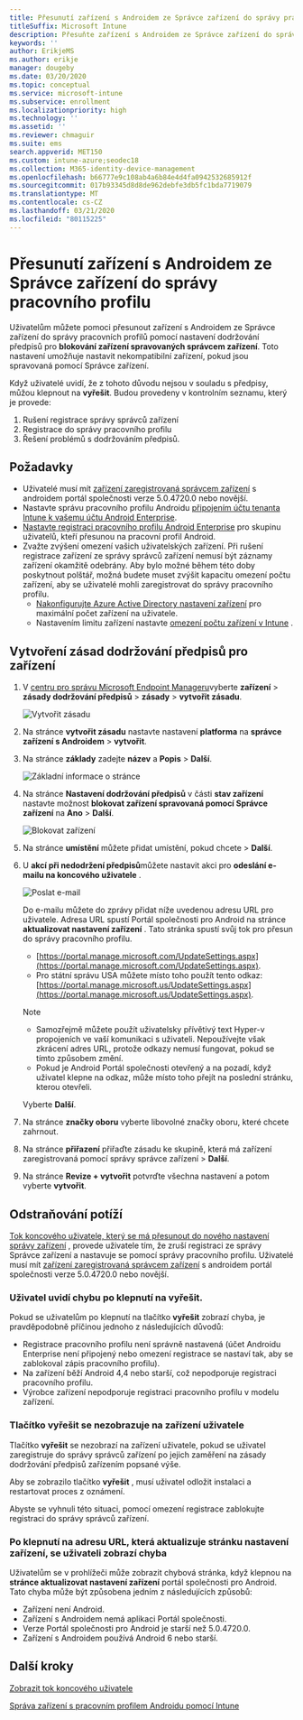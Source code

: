 ```yaml
---
title: Přesunutí zařízení s Androidem ze Správce zařízení do správy pracovního profilu
titleSuffix: Microsoft Intune
description: Přesuňte zařízení s Androidem ze Správce zařízení do správy pracovních profilů v Intune.
keywords: ''
author: ErikjeMS
ms.author: erikje
manager: dougeby
ms.date: 03/20/2020
ms.topic: conceptual
ms.service: microsoft-intune
ms.subservice: enrollment
ms.localizationpriority: high
ms.technology: ''
ms.assetid: ''
ms.reviewer: chmaguir
ms.suite: ems
search.appverid: MET150
ms.custom: intune-azure;seodec18
ms.collection: M365-identity-device-management
ms.openlocfilehash: b66777e9c108ab4a6b84e4d4fa0942532685912f
ms.sourcegitcommit: 017b93345d8d8de962debfe3db5fc1bda7719079
ms.translationtype: MT
ms.contentlocale: cs-CZ
ms.lasthandoff: 03/21/2020
ms.locfileid: "80115225"
---
```

# <a name="move-android-devices-from-device-administrator-to-work-profile-management"></a>Přesunutí zařízení s Androidem ze Správce zařízení do správy pracovního profilu

Uživatelům můžete pomoci přesunout zařízení s Androidem ze Správce zařízení do správy pracovních profilů pomocí nastavení dodržování předpisů pro **blokování zařízení spravovaných správcem zařízení**. Toto nastavení umožňuje nastavit nekompatibilní zařízení, pokud jsou spravovaná pomocí Správce zařízení. 

Když uživatelé uvidí, že z tohoto důvodu nejsou v souladu s předpisy, můžou klepnout na **vyřešit**. Budou provedeny v kontrolním seznamu, který je provede:
1. Rušení registrace správy správců zařízení
2. Registrace do správy pracovního profilu
3. Řešení problémů s dodržováním předpisů. 

## <a name="prerequisites"></a>Požadavky

- Uživatelé musí mít [zařízení zaregistrovaná správcem zařízení](android-enroll-device-administrator.md) s androidem portál společnosti verze 5.0.4720.0 nebo novější.
- Nastavte správu pracovního profilu Androidu [připojením účtu tenanta Intune k vašemu účtu Android Enterprise](connect-intune-android-enterprise.md).
- [Nastavte registraci pracovního profilu Android Enterprise](android-work-profile-enroll.md) pro skupinu uživatelů, kteří přesunou na pracovní profil Android.
- Zvažte zvýšení omezení vašich uživatelských zařízení. Při rušení registrace zařízení ze správy správců zařízení nemusí být záznamy zařízení okamžitě odebrány. Aby bylo možné během této doby poskytnout polštář, možná budete muset zvýšit kapacitu omezení počtu zařízení, aby se uživatelé mohli zaregistrovat do správy pracovního profilu.
  - [Nakonfigurujte Azure Active Directory nastavení zařízení](https://docs.microsoft.com/azure/active-directory/devices/device-management-azure-portal.md#configure-device-settings) pro maximální počet zařízení na uživatele.
  - Nastavením limitu zařízení nastavte [omezení počtu zařízení v Intune](enrollment-restrictions-set.md#create-a-device-limit-restriction) . 

## <a name="create-device-compliance-policy"></a>Vytvoření zásad dodržování předpisů pro zařízení

1. V [centru pro správu Microsoft Endpoint Manageru](https://go.microsoft.com/fwlink/?linkid=2109431)vyberte **zařízení** > **zásady dodržování předpisů** > **zásady** > **vytvořit zásadu**.

    ![Vytvořit zásadu](./media/android-move-device-admin-work-profile/create-policy.png)

2. Na stránce **vytvořit zásadu** nastavte nastavení **platforma** na **správce zařízení s Androidem** > **vytvořit**.
3. Na stránce **základy** zadejte **název** a **Popis** > **Další**.

    ![Základní informace o stránce](./media/android-move-device-admin-work-profile/basics.png)
    
4. Na stránce **Nastavení dodržování předpisů** v části **stav zařízení** nastavte možnost **blokovat zařízení spravovaná pomocí Správce zařízení** na **Ano** > **Další**.

    ![Blokovat zařízení](./media/android-move-device-admin-work-profile/block-devices.png)

5. Na stránce **umístění** můžete přidat umístění, pokud chcete > **Další**.
6. U **akcí při nedodržení předpisů**můžete nastavit akci pro **odeslání e-mailu na koncového uživatele** .

    ![Poslat e-mail](./media/android-move-device-admin-work-profile/send-email.png)


    Do e-mailu můžete do zprávy přidat níže uvedenou adresu URL pro uživatele. Adresa URL spustí Portál společnosti pro Android na stránce **aktualizovat nastavení zařízení** . Tato stránka spustí svůj tok pro přesun do správy pracovního profilu.
    - [https://portal.manage.microsoft.com/UpdateSettings.aspx](https://portal.manage.microsoft.com/UpdateSettings.aspx).
    - Pro státní správu USA můžete místo toho použít tento odkaz: [https://portal.manage.microsoft.us/UpdateSettings.aspx](https://portal.manage.microsoft.us/UpdateSettings.aspx).
  
    > [!NOTE]
    > - Samozřejmě můžete použít uživatelsky přívětivý text Hyper-v propojeních ve vaší komunikaci s uživateli. Nepoužívejte však zkrácení adres URL, protože odkazy nemusí fungovat, pokud se tímto způsobem změní.
    > - Pokud je Android Portál společnosti otevřený a na pozadí, když uživatel klepne na odkaz, může místo toho přejít na poslední stránku, kterou otevřeli.

    Vyberte **Další**.

7. Na stránce **značky oboru** vyberte libovolné značky oboru, které chcete zahrnout.
8. Na stránce **přiřazení** přiřaďte zásadu ke skupině, která má zařízení zaregistrovaná pomocí správy správce zařízení > **Další**.
9. Na stránce **Revize + vytvořit** potvrďte všechna nastavení a potom vyberte **vytvořit**.

## <a name="troubleshooting"></a>Odstraňování potíží

[Tok koncového uživatele, který se má přesunout do nového nastavení správy zařízení](https://docs.microsoft.com/mem/intune/user-help/move-to-new-device-management-setup.md) , provede uživatele tím, že zruší registraci ze správy Správce zařízení a nastavuje se pomocí správy pracovního profilu. Uživatelé musí mít [zařízení zaregistrovaná správcem zařízení](android-enroll-device-administrator.md) s androidem portál společnosti verze 5.0.4720.0 nebo novější.

### <a name="user-sees-an-error-after-tapping-resolve"></a>Uživatel uvidí chybu po klepnutí na vyřešit.
Pokud se uživatelům po klepnutí na tlačítko **vyřešit** zobrazí chyba, je pravděpodobně příčinou jednoho z následujících důvodů:
- Registrace pracovního profilu není správně nastavená (účet Androidu Enterprise není připojený nebo omezení registrace se nastaví tak, aby se zablokoval zápis pracovního profilu).
- Na zařízení běží Android 4,4 nebo starší, což nepodporuje registraci pracovního profilu. 
- Výrobce zařízení nepodporuje registraci pracovního profilu v modelu zařízení.

### <a name="resolve-button-doesnt-appear-on-the-users-device"></a>Tlačítko vyřešit se nezobrazuje na zařízení uživatele
Tlačítko **vyřešit** se nezobrazí na zařízení uživatele, pokud se uživatel zaregistruje do správy správců zařízení po jejich zaměření na zásady dodržování předpisů zařízením popsané výše.

Aby se zobrazilo tlačítko **vyřešit** , musí uživatel odložit instalaci a restartovat proces z oznámení.

Abyste se vyhnuli této situaci, pomocí omezení registrace zablokujte registraci do správy správců zařízení.

### <a name="user-sees-an-error-after-tapping-url-to-update-device-settings-page"></a>Po klepnutí na adresu URL, která aktualizuje stránku nastavení zařízení, se uživateli zobrazí chyba
Uživatelům se v prohlížeči může zobrazit chybová stránka, když klepnou na **stránce aktualizovat nastavení zařízení** portál společnosti pro Android. Tato chyba může být způsobena jedním z následujících způsobů:
- Zařízení není Android.
- Zařízení s Androidem nemá aplikaci Portál společnosti.
- Verze Portál společnosti pro Android je starší než 5.0.4720.0.
- Zařízení s Androidem používá Android 6 nebo starší. 

## <a name="next-steps"></a>Další kroky
[Zobrazit tok koncového uživatele](https://docs.microsoft.com/mem/intune/user-help/move-to-new-device-management-setup.md)

[Správa zařízení s pracovním profilem Androidu pomocí Intune](android-enterprise-overview.md)


